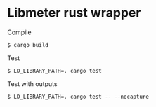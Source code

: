 # Libmeter rust wrapper

Compile
```
$ cargo build
```


Test
```
$ LD_LIBRARY_PATH=. cargo test
```

Test with outputs
```
$ LD_LIBRARY_PATH=. cargo test -- --nocapture
```
